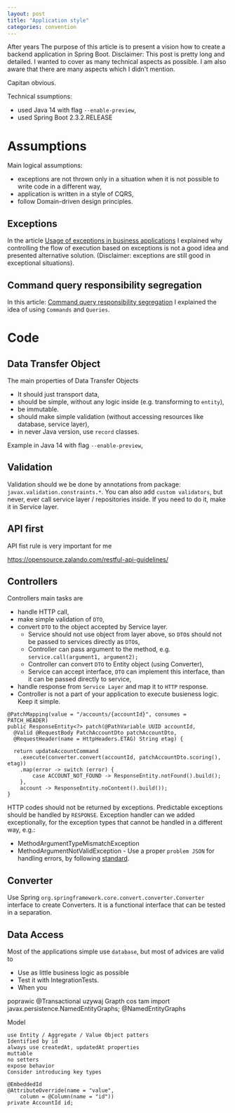 ```yaml
---
layout: post
title: "Application style"
categories: convention
---
```


After years 
The purpose of this article is to present a vision how to create a backend application in Spring Boot. 
Disclaimer: This post is pretty long and detailed. I wanted to cover as many technical aspects as possible. I am also aware that there are many aspects which I didn't mention.  

Capitan obvious. 

Technical ssumptions: 
* used Java 14 with flag `--enable-preview`,
* used Spring Boot 2.3.2.RELEASE

# Assumptions
Main logical assumptions: 
* exceptions are not thrown only in a situation when it is not possible to write code in a different way, 
* application is written in a style of CQRS,
* follow Domain-driven design principles. 

## Exceptions 
In the article [Usage of exceptions in business applications](../_posts/2020-02-01-exceptions.md) I explained why controlling the flow of execution based on exceptions is not a good idea and presented alternative solution. 
(Disclaimer: exceptions are still good in exceptional situations).

## Command query responsibility segregation
In this article: [Command query responsibility segregation](../_posts/2020-03-01-CQRS.md) I explained the idea of using `Commands` and `Queries`.

# Code

## Data Transfer Object
The main properties of Data Transfer Objects
* It should just transport data,
* should be simple, without any logic inside (e.g. transforming to `entity`),
* be immutable.
* should make simple validation (without accessing resources like database, service layer),
* in never Java version, use `record` classes.

Example in Java 14 with flag `--enable-preview`,

## Validation
Validation should we be done by annotations from package: `javax.validation.constraints.*`.
You can also add `custom validators`, but never, ever call service layer / repositories inside. If you need to do it, make it in Service layer.

## API first 
API fist rule is very important for me 

https://opensource.zalando.com/restful-api-guidelines/


## Controllers 
Controllers main tasks are 
* handle HTTP call, 
* make simple validation of `DTO`,
* convert `DTO` to the object accepted by Service layer.
   * Service should not use object from layer above, so `DTO`s should not be passed to services directly as `DTO`s,
   * Controller can pass argument to the method, e.g. `service.call(argument1, argument2);`
   * Controller can convert `DTO` to Entity object (using Converter), 
   * Service can accept interface, `DTO` can implement this interface, than it can be passed directly to service, 
* handle response from `Service Layer` and map it to `HTTP` response. 
* Controller is not a part of your application to execute busieness logic. Keep it simple. 

```
@PatchMapping(value = "/accounts/{accountId}", consumes = PATCH_HEADER)
public ResponseEntity<?> patch(@PathVariable UUID accountId,
  @Valid @RequestBody PatchAccountDto patchAccountDto,
  @RequestHeader(name = HttpHeaders.ETAG) String etag) {

  return updateAccountCommand
    .execute(converter.convert(accountId, patchAccountDto.scoring(), etag))
    .map(error -> switch (error) {
        case ACCOUNT_NOT_FOUND -> ResponseEntity.notFound().build();
    },
    account -> ResponseEntity.noContent().build());
}
```
HTTP codes should not be returned by exceptions. Predictable exceptions should be handled by `RESPONSE`. 
Exception handler can we added exceptionally, for the exception types that cannot be handled in a different way, e.g.:
* MethodArgumentTypeMismatchException
* MethodArgumentNotValidException -
Use a proper `problem JSON` for handling errors, by following [standard](https://opensource.zalando.com/restful-api-guidelines/#176).
  
## Converter
Use Spring `org.springframework.core.convert.converter.Converter` interface to create Converters. It is a functional interface that can be tested in a separation. 

## Data Access
Most of the applications simple use `database`, but most of advices are valid to 


* Use as little business logic as possible
* Test it with IntegrationTests.
* When you 

poprawic @Transactional 
uzywaj Grapth cos tam 
import javax.persistence.NamedEntityGraphs; @NamedEntityGraphs



Model

    use Entity / Aggregate / Value Object patters
    Identified by id
    always use createdAt, updatedAt properties
    muttable
    no setters
    expose behavior
    Consider introducing key types

    @EmbeddedId
    @AttributeOverride(name = "value", 
    	column = @Column(name = "id"))
    private AccountId id;
    							



